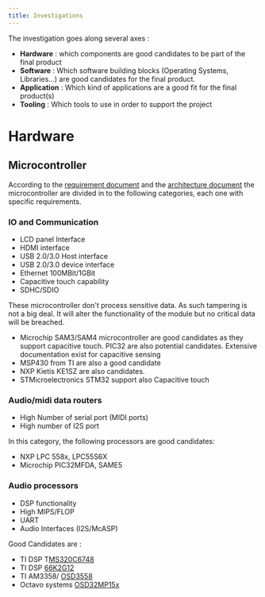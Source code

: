 ```yaml
---
title: Investigations
---
```

The investigation goes along several axes :
 - __Hardware__ : which components are good candidates to be part of the final product
 - __Software__ : Which software building blocks (Operating Systems, Libraries...) are good candidates for the final product.
 - __Application__ : Which kind of applications are a good fit for the final product(s)
 - __Tooling__ : Which tools to use in order to support the project

# Hardware

## Microcontroller
According to the [requirement document](requirements.md) and the [architecture document](architecture.md) the microcontroller are divided in to the following categories,
each one with specific requirements.

### IO and Communication
 - LCD panel Interface
 - HDMI interface
 - USB 2.0/3.0 Host interface
 - USB 2.0/3.0 device interface
 - Ethernet 100MBit/1GBit
 - Capacitive touch capability
 - SDHC/SDIO

  These microcontroller don't process sensitive data. As such tampering is not a big deal.
  It will alter the functionality of the module but no critical data will be breached.

  - Microchip SAM3/SAM4 microcontroller are good candidates as they support capacitive touch. PIC32 are also potential candidates. Extensive documentation exist for capacitive sensing
  - MSP430 from TI are also a good candidate
  - NXP Kietis KE1SZ are also candidates.
  - STMicroelectronics STM32 support also Capacitive touch

### Audio/midi data routers
  - High Number of serial port (MIDI ports)
  - High number of I2S port

   In this category, the following processors are good candidates:
   - NXP LPC 558x, LPC55S6X
   - Microchip PIC32MFDA, SAME5

### Audio processors
  - DSP functionality
  - High MIPS/FLOP
  - UART
  - Audio Interfaces (I2S/McASP)

  Good Candidates are :
  - TI DSP T[MS320C6748](http://www.ti.com/product/TMS320C6748)
  - TI DSP [66K2G12](http://www.ti.com/product/66AK2G12)
  - TI AM3358/ [OSD3558](https://octavosystems.com/octavo_products/osd335x-c-sip/)
  - Octavo systems [OSD32MP15x](https://octavosystems.com/octavo_products/osd32mp15x/)